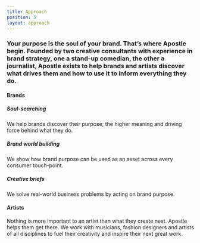 ```yaml
---
title: Approach
position: 5
layout: approach
---
```


### Your purpose is the soul of your brand. That’s where Apostle begin. Founded by two creative consultants with experience in brand strategy, one a stand-up comedian, the other a journalist, Apostle exists to help brands and artists discover what drives them and how to use it to inform everything they do.

#### Brands

##### Soul-searching
We help brands discover their purpose; the higher meaning and driving force behind what they do.

##### Brand world building
We show how brand purpose can be used as an asset across every consumer touch-point.

##### Creative briefs
We solve real-world business problems by acting on brand purpose.

#### Artists

Nothing is more important to an artist than what they create next. Apostle helps them get there. We work with musicians, fashion designers and artists of all disciplines to fuel their creativity and inspire their next great work.